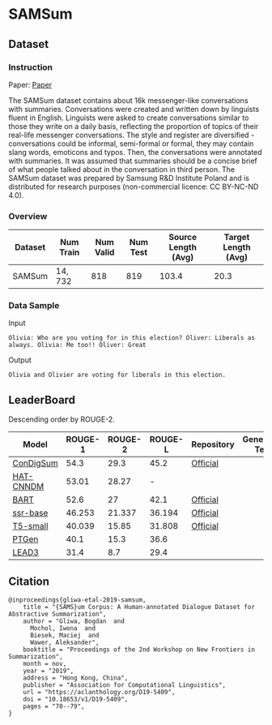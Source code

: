 # SAMSum

## Dataset

### Instruction

Paper: [Paper](https://aclanthology.org/D19-5409.pdf)

The SAMSum dataset contains about 16k messenger-like conversations with summaries. Conversations were created and written down by linguists fluent in English. Linguists were asked to create conversations similar to those they write on a daily basis, reflecting the proportion of topics of their real-life messenger conversations. The style and register are diversified - conversations could be informal, semi-formal or formal, they may contain slang words, emoticons and typos. Then, the conversations were annotated with summaries. It was assumed that summaries should be a concise brief of what people talked about in the conversation in third person. The SAMSum dataset was prepared by Samsung R&D Institute Poland and is distributed for research purposes (non-commercial licence: CC BY-NC-ND 4.0).

### Overview

| Dataset | Num Train | Num Valid | Num Test | Source Length (Avg) | Target Length (Avg) |
| ------- | --------- | --------- | -------- | ------------------- | ------------------- |
| SAMSum  | $14,732$  | $818$     | $819$    | $103.4$             | $20.3$              |

### Data Sample

Input

```
Olivia: Who are you voting for in this election? Oliver: Liberals as always. Olivia: Me too!! Oliver: Great
```

Output

```
Olivia and Olivier are voting for liberals in this election.
```

## LeaderBoard

Descending order by ROUGE-2.

| Model                                               | ROUGE-1  | ROUGE-2  | ROUGE-L  | Repository                                                   | Generated Text |
| --------------------------------------------------- | -------- | -------- | -------- | ------------------------------------------------------------ | -------------- |
| [ConDigSum](https://arxiv.org/pdf/2109.04994v1.pdf) | $54.3$   | $29.3$   | $45.2$   | [Official](https://github.com/junpliu/condigsum)             |                |
| [HAT-CNNDM](https://arxiv.org/pdf/2104.07545v2.pdf) | $53.01$  | $28.27$  | -        |                                                              |                |
| [BART](https://arxiv.org/pdf/2109.04994v1.pdf)      | $52.6$   | $27$     | $42.1$   | [Official](https://github.com/junpliu/condigsum)             |                |
| [ssr-base]()                                        | $46.253$ | $21.337$ | $36.194$ | [Official](https://huggingface.co/santiviquez/ssr-base-finetuned-samsum-en) |                |
| [T5-small]()                                        | $40.039$ | $15.85$  | $31.808$ | [Official](https://huggingface.co/santiviquez/t5-small-finetuned-samsum-en) |                |
| [PTGen](https://arxiv.org/pdf/2109.04994v1.pdf)     | $40.1$   | $15.3$   | $36.6$   |                                                              |                |
| [LEAD3](https://arxiv.org/pdf/2109.04994v1.pdf)     | $31.4$   | $8.7$    | $29.4$   |                                                              |                |

## Citation

```
@inproceedings{gliwa-etal-2019-samsum,
    title = "{SAMS}um Corpus: A Human-annotated Dialogue Dataset for Abstractive Summarization",
    author = "Gliwa, Bogdan  and
      Mochol, Iwona  and
      Biesek, Maciej  and
      Wawer, Aleksander",
    booktitle = "Proceedings of the 2nd Workshop on New Frontiers in Summarization",
    month = nov,
    year = "2019",
    address = "Hong Kong, China",
    publisher = "Association for Computational Linguistics",
    url = "https://aclanthology.org/D19-5409",
    doi = "10.18653/v1/D19-5409",
    pages = "70--79",
}
```